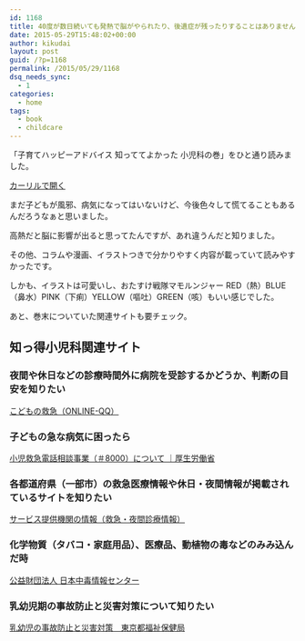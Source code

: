 ```yaml
---
id: 1168
title: 40度が数日続いても発熱で脳がやられたり、後遺症が残ったりすることはありません
date: 2015-05-29T15:48:02+00:00
author: kikudai
layout: post
guid: /?p=1168
permalink: /2015/05/29/1168
dsq_needs_sync:
  - 1
categories:
  - home
tags:
  - book
  - childcare
---
```

「子育てハッピーアドバイス 知っててよかった 小児科の巻」をひと通り読みました。

<a class="calil-widget" href="http://calil.jp/book/4925253352" data-widget-isbn="4925253352" data-widget-appkey="58f03cb403271b112a914da4ea971431" data-widget-width="100%" data-widget-associateid="kikudai-22" data-widget-image="true" data-widget-title="子育てハッピーアドバイス 知っててよかった 小児科の巻" data-widget-author="吉崎 達郎">カーリルで開く</a>

まだ子どもが風邪、病気になってはいないけど、今後色々して慌てることもあるんだろうなぁと思いました。
  
<!--more-->

高熱だと脳に影響が出ると思ってたんですが、あれ違うんだと知りました。

その他、コラムや漫画、イラストつきで分かりやすく内容が載っていて読みやすかったです。

しかも、イラストは可愛いし、おたすけ戦隊マモルンジャー RED（熱）BLUE（鼻水）PINK（下痢）YELLOW（嘔吐）GREEN（咳）もいい感じでした。

あと、巻末についていた関連サイトも要チェック。

## 知っ得小児科関連サイト

### 夜間や休日などの診療時間外に病院を受診するかどうか、判断の目安を知りたい

<a href="http://kodomo-qq.jp/" target="_blank">こどもの救急（ONLINE-QQ）</a>

### 子どもの急な病気に困ったら

<a href="http://www.mhlw.go.jp/topics/2006/10/tp1010-3.html" target="_blank">小児救急電話相談事業（＃8000）について ｜厚生労働省</a>

### 各都道府県（一部市）の救急医療情報や休日・夜間情報が掲載されているサイトを知りたい

<a href="http://www.wam.go.jp/content/wamnet/pcpub/iryo/service/service_iryo2.html" target="_blank">サービス提供機関の情報（救急・夜間診療情報）</a>

### 化学物質（タバコ・家庭用品）、医療品、動植物の毒などのみみ込んだ時

<a href="http://www.j-poison-ic.or.jp/homepage.nsf" target="_blank">公益財団法人 日本中毒情報センター</a>

### 乳幼児期の事故防止と災害対策について知りたい

<a href="http://www.fukushihoken.metro.tokyo.jp/kodomo/shussan/nyuyoji/" target="_blank">乳幼児の事故防止と災害対策　東京都福祉保健局</a>